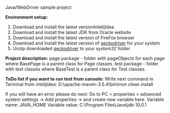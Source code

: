 Java/WebDriver sample project 

**Environment setup:**

 1. Download and install the latest versionIntelijIdea 
 2. Download and install the latest JDK from Oracle website
 3. Download and install the latest version of FireFox browser
 4. Download and install the latest version of [geckodriver](https://github.com/mozilla/geckodriver/releases/) for your system
 5. Unzip downloaded [geckodriver](https://github.com/mozilla/geckodriver/releases/) to your _system32_ folder

**Project description:**
page package - folder with pageObjects for each page where BasePage is a parent class for Page classes.
test package - folder with test classes where BaseTest is a parent class for Test classes.

**ToDo list if you want to run test from console:**
Write next command in Terminal from intelijIdea:
D:\apache-maven-3.5.4\bin\mvn clean install

If you will have an error please do next:
Go to PC > properties > advanced system settings -> Add properties -> and create new variable here.
Variable name: JAVA_HOME
Variable value: C:\Program Files\Java\jdk-10.0.1